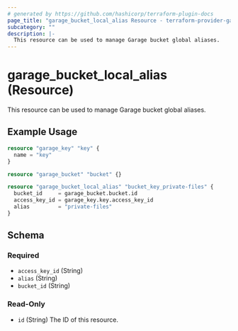 ```yaml
---
# generated by https://github.com/hashicorp/terraform-plugin-docs
page_title: "garage_bucket_local_alias Resource - terraform-provider-garage"
subcategory: ""
description: |-
  This resource can be used to manage Garage bucket global aliases.
---
```


# garage_bucket_local_alias (Resource)

This resource can be used to manage Garage bucket global aliases.

## Example Usage

```terraform
resource "garage_key" "key" {
  name = "key"
}

resource "garage_bucket" "bucket" {}

resource "garage_bucket_local_alias" "bucket_key_private-files" {
  bucket_id     = garage_bucket.bucket.id
  access_key_id = garage_key.key.access_key_id
  alias         = "private-files"
}
```

<!-- schema generated by tfplugindocs -->
## Schema

### Required

- `access_key_id` (String)
- `alias` (String)
- `bucket_id` (String)

### Read-Only

- `id` (String) The ID of this resource.


